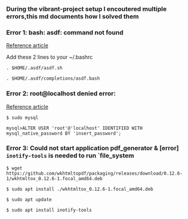 ### During the vibrant-project setup I encoutered multiple errors,this md documents how I solved them

### Error 1: bash: asdf: command not found

[Reference article](https://github.com/asdf-vm/asdf/issues/279#issuecomment-378815108)

Add these 2 lines to your ~/.bashrc
```
. $HOME/.asdf/asdf.sh

. $HOME/.asdf/completions/asdf.bash
```

### Error 2: root@localhost denied error:

[Reference article](https://www.digitalocean.com/community/tutorials/how-to-install-mysql-on-ubuntu-20-04)
```
$ sudo mysql

mysql>ALTER USER 'root'@'localhost' IDENTIFIED WITH mysql_native_password BY 'insert_password';
```

### Error 3: Could not start application pdf_generator & [error] `inotify-tools` is needed to run `file_system
```
$ wget https://github.com/wkhtmltopdf/packaging/releases/download/0.12.6-1/wkhtmltox_0.12.6-1.focal_amd64.deb

$ sudo apt install ./wkhtmltox_0.12.6-1.focal_amd64.deb

$ sudo apt update

$ sudo apt install inotify-tools
```



